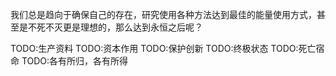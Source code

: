 
我们总是趋向于确保自己的存在，研究使用各种方法达到最佳的能量使用方式，甚至是不死不灭更是理想的，那么达到永恒之后呢？<br/>

TODO:生产资料
TODO:资本作用
TODO:保护创新
TODO:终极状态
TODO:死亡宿命
TODO:各有所归，各有所得
